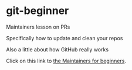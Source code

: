 # git-beginner
Maintainers lesson on PRs

Specifically how to update and clean your repos

Also a little about how GitHub really works

Click on this link to [the Maintainers for beginners](https://github.com/hoytpr/git-beginner/blob/gh-pages/Maintaining-for-beginners-narrative1.md).
